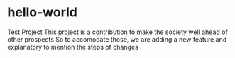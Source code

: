 # hello-world
Test Project
This project is a contribution to make the society well ahead of other prospects
So to accomodate those, we are adding a new feature and explanatory to mention the steps of changes
